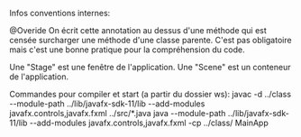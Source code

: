Infos conventions internes:

@Overide
On écrit cette annotation au dessus d'une méthode qui est censée surcharger une méthode d'une classe parente.
C'est pas obligatoire mais c'est une bonne pratique pour la compréhension du code.

Une "Stage" est une fenêtre de l'application.
Une "Scene" est un conteneur de l'application.

Commandes pour compiler et start (a partir du dossier ws):
javac -d ../class --module-path ../lib/javafx-sdk-11/lib --add-modules javafx.controls,javafx.fxml ../src/*.java
java --module-path ../lib/javafx-sdk-11/lib --add-modules javafx.controls,javafx.fxml -cp ../class/ MainApp